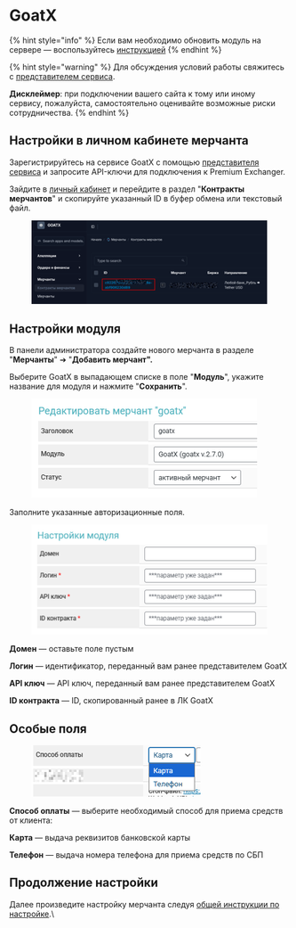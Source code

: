 # GoatX

{% hint style="info" %}
Если вам необходимо обновить модуль на сервере — воспользуйтесь [инструкцией](https://premium.gitbook.io/main/osnovnye-nastroiki/faq/obnovlenie-failov-skripta-na-servere/kak-obnovit-faily-na-servere#moduli-merchantov-i-avtovyplat)
{% endhint %}

{% hint style="warning" %}
Для обсуждения условий работы свяжитесь с [представителем сервиса](https://t.me/polx_tokyo).

**Дисклеймер**: при подключении вашего сайта к тому или иному сервису, пожалуйста, самостоятельно оценивайте возможные риски сотрудничества.
{% endhint %}

## Настройки в личном кабинете мерчанта

Зарегистрируйтесь на сервисе GoatX с помощью [представителя сервиса](https://t.me/polx_tokyo) и запросите API-ключи для подключения к Premium Exchanger.

Зайдите в [личный кабинет](https://goatx.me/) и перейдите в раздел "**Контракты мерчантов**" и скопируйте указанный ID в буфер обмена или текстовый файл.

<figure><img src="../../../.gitbook/assets/image.png" alt=""><figcaption></figcaption></figure>

## Настройки модуля

В панели администратора создайте нового мерчанта в разделе "**Мерчанты**" ➔ "**Добавить мерчант".**

Выберите GoatX в выпадающем списке в поле "**Модуль**", укажите название для модуля и нажмите "**Сохранить**".

<figure><img src="../../../.gitbook/assets/image (1) (1).png" alt=""><figcaption></figcaption></figure>

Заполните указанные авторизационные поля.

<figure><img src="../../../.gitbook/assets/image (1).png" alt=""><figcaption></figcaption></figure>

**Домен** — оставьте поле пустым

**Логин** — идентификатор, переданный вам ранее представителем GoatX

**API ключ** — API ключ, переданный вам ранее представителем GoatX

**ID контракта** — ID, скопированный ранее в ЛК GoatX

## Особые поля

<figure><img src="../../../.gitbook/assets/image (2).png" alt=""><figcaption></figcaption></figure>

**Способ оплаты** — выберите необходимый способ для приема средств от клиента:

**Карта** — выдача реквизитов банковской карты

**Телефон** — выдача номера телефона для приема средств по СБП

## Продолжение настройки

Далее произведите настройку мерчанта следуя [общей инструкции по настройке](https://premium.gitbook.io/rukovodstvo-polzovatelya/osnovnye-nastroiki/merchanty-i-avtovyplaty/merchanty/obshie-nastroiki-merchantov).\
